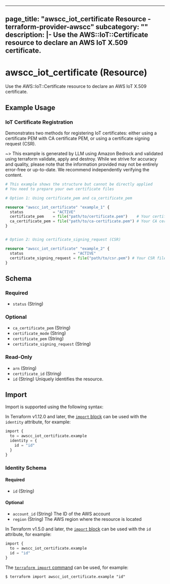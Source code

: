 
---
page_title: "awscc_iot_certificate Resource - terraform-provider-awscc"
subcategory: ""
description: |-
  Use the AWS::IoT::Certificate resource to declare an AWS IoT X.509 certificate.
---

# awscc_iot_certificate (Resource)

Use the AWS::IoT::Certificate resource to declare an AWS IoT X.509 certificate.

## Example Usage

### IoT Certificate Registration

Demonstrates two methods for registering IoT certificates: either using a certificate PEM with CA certificate PEM, or using a certificate signing request (CSR).

~> This example is generated by LLM using Amazon Bedrock and validated using terraform validate, apply and destroy. While we strive for accuracy and quality, please note that the information provided may not be entirely error-free or up-to-date. We recommend independently verifying the content.

```terraform
# This example shows the structure but cannot be directly applied
# You need to prepare your own certificate files

# Option 1: Using certificate_pem and ca_certificate_pem

resource "awscc_iot_certificate" "example_1" {
  status             = "ACTIVE"
  certificate_pem    = file("path/to/certificate.pem")    # Your certificate PEM
  ca_certificate_pem = file("path/to/ca-certificate.pem") # Your CA certificate PEM
}


# Option 2: Using certificate_signing_request (CSR)

resource "awscc_iot_certificate" "example_2" {
  status                      = "ACTIVE"
  certificate_signing_request = file("path/to/csr.pem") # Your CSR file
}
```

<!-- schema generated by tfplugindocs -->
## Schema

### Required

- `status` (String)

### Optional

- `ca_certificate_pem` (String)
- `certificate_mode` (String)
- `certificate_pem` (String)
- `certificate_signing_request` (String)

### Read-Only

- `arn` (String)
- `certificate_id` (String)
- `id` (String) Uniquely identifies the resource.

## Import

Import is supported using the following syntax:

In Terraform v1.12.0 and later, the [`import` block](https://developer.hashicorp.com/terraform/language/import) can be used with the `identity` attribute, for example:

```terraform
import {
  to = awscc_iot_certificate.example
  identity = {
    id = "id"
  }
}
```

<!-- schema generated by tfplugindocs -->
### Identity Schema

#### Required

- `id` (String)

#### Optional

- `account_id` (String) The ID of the AWS account
- `region` (String) The AWS region where the resource is located

In Terraform v1.5.0 and later, the [`import` block](https://developer.hashicorp.com/terraform/language/import) can be used with the `id` attribute, for example:

```terraform
import {
  to = awscc_iot_certificate.example
  id = "id"
}
```

The [`terraform import` command](https://developer.hashicorp.com/terraform/cli/commands/import) can be used, for example:

```shell
$ terraform import awscc_iot_certificate.example "id"
```
